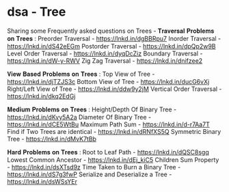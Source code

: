 # dsa - Tree

Sharing some Frequently asked questions on Trees -
𝐓𝐫𝐚𝐯𝐞𝐫𝐬𝐚𝐥 𝐏𝐫𝐨𝐛𝐥𝐞𝐦𝐬 𝐨𝐧 𝐓𝐫𝐞𝐞𝐬 :
Preorder Traversal - https://lnkd.in/dgBBRpu7
Inorder Traversal - https://lnkd.in/dS42eEGm
Postorder Traversal - https://lnkd.in/dpQp2w9B
Level Order Traversal - https://lnkd.in/dyqDcZiz
Boundary Traversal - https://lnkd.in/dW-y-RWV
Zig Zag Traversal - https://lnkd.in/dnifzee2

𝐕𝐢𝐞𝐰 𝐁𝐚𝐬𝐞𝐝 𝐏𝐫𝐨𝐛𝐥𝐞𝐦𝐬 𝐨𝐧 𝐓𝐫𝐞𝐞𝐬 :
Top View of Tree - https://lnkd.in/djTZJS3c
Bottom View of Tree - https://lnkd.in/ducG6vXj
Right/Left View of Tree - https://lnkd.in/ddw9y2jM
Vertical Order Traversal - https://lnkd.in/dkq2EdGj

𝐌𝐞𝐝𝐢𝐮𝐦 𝐏𝐫𝐨𝐛𝐥𝐞𝐦𝐬 𝐨𝐧 𝐓𝐫𝐞𝐞𝐬 :
Height/Depth Of Binary Tree - https://lnkd.in/dKvy5A2a
Diameter Of Binary Tree - https://lnkd.in/dCE5WtBu
Maximum Path Sum - https://lnkd.in/d-r7Aa7T
Find if Two Trees are identical - https://lnkd.in/dRNfXS5Q
Symmetric Binary Tree - https://lnkd.in/dMvK7tBb

𝐇𝐚𝐫𝐝 𝐏𝐫𝐨𝐛𝐥𝐞𝐦𝐬 𝐨𝐧 𝐓𝐫𝐞𝐞𝐬 :
Root to Leaf Path - https://lnkd.in/dQSC8sgq
Lowest Common Ancestor - https://lnkd.in/dEj_kiC5
Children Sum Property - https://lnkd.in/dsXTsd9z
Time Taken to Burn a Binary Tree - https://lnkd.in/dS7g3fwP
Serialize and Deserialize a Tree - https://lnkd.in/dsWSsYEr
